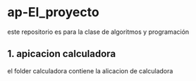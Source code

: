 # ap-El_proyecto
este repositorio es para la clase de algoritmos y programación 


## 1. apicacion calculadora
el folder calculadora contiene la alicacion de calculadora
